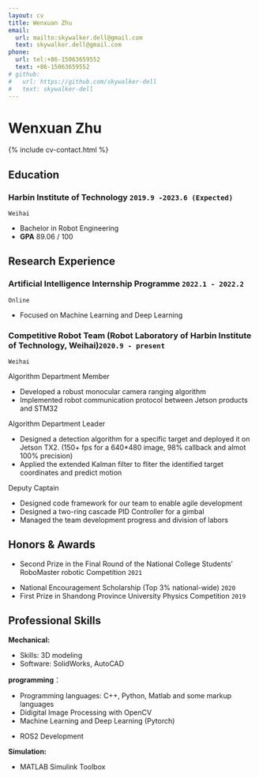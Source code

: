```yaml
---
layout: cv
title: Wenxuan Zhu
email:
  url: mailto:skywalker.dell@gmail.com
  text: skywalker.dell@gmail.com
phone:
  url: tel:+86-15063659552
  text: +86-15063659552
# github:
#   url: https://github.com/skywalker-dell
#   text: skywalker-dell
---
```


# Wenxuan Zhu

<!--
include contact information from the front matter
Supported arguments:
    - homepage: url, text
        - phone
        - email
            -->

{% include cv-contact.html %}

## Education

<!-- ### **Harbin Institute of Technology, Weihai (HIT)** `2019.9 -2023.6(Expected)` -->
### **Harbin Institute of Technology** `2019.9 -2023.6 (Expected)`


```
Weihai
```

- Bachelor in Robot Engineering
- **GPA**   89.06 / 100


## Research Experience
### **Artificial Intelligence Internship Programme** `2022.1 - 2022.2`
```
Online
```
- Focused on Machine Learning and Deep Learning

### **Competitive Robot Team** (Robot Laboratory of Harbin Institute of Technology, Weihai)`2020.9 - present`
```
Weihai
```


Algorithm Department Member<br> 

- Developed a robust monocular camera ranging algorithm
- Implemented robot communication protocol between Jetson products and STM32

Algorithm Department Leader<br>

- Designed a detection algorithm for a specific target and deployed it on Jetson TX2. (150+ fps for a 640*480 image, 98% callback and almot 100% precision)
- Applied the extended Kalman filter to fliter the identified target coordinates and predict motion

Deputy Captain<br>

- Designed code framework for our team to enable agile development
- Designed a two-ring cascade PID Controller for a gimbal
- Managed the team development progress and division of labors
<!-- - Opened training courses for college freshmen -->





## Honors & Awards

<!-- - Second Prize in the Final Round of the National College Students’ RoboMaster robotic Competition `2021`<br>(**The largest and most influential robot competition in China**)  -->
- Second Prize in the Final Round of the National College Students’ RoboMaster robotic Competition `2021`<br> 

<!-- - First Prize in the Northern Contest Zone of the National College Students’ RoboMaster robotic Competition `2021` <br> -->
- National Encouragement Scholarship (Top 3% national-wide) `2020` <br>
- First Prize in Shandong Province University Physics Competition `2019` <br>




## Professional Skills

**Mechanical:**
- Skills: 3D modeling
- Software: SolidWorks, AutoCAD

**programming**：
- Programming languages: C++, Python, Matlab and some markup languages
- Didigital Image Processing with OpenCV
- Machine Learning and Deep Learning (Pytorch)
  <!-- - Linux Development -->
<!-- - ROS2 Development and Embedded System Development -->
- ROS2 Development


**Simulation:**
- MATLAB Simulink Toolbox
<!-- - Gazebo -->
  <!-- - Coppeliasim -->


<!-- ### Footer

Last updated: May 2013 -->

